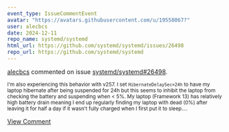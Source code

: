 ```yaml
---
event_type: IssueCommentEvent
avatar: "https://avatars.githubusercontent.com/u/19558067?"
user: alecbcs
date: 2024-12-11
repo_name: systemd/systemd
html_url: https://github.com/systemd/systemd/issues/26498
repo_url: https://github.com/systemd/systemd
---
```


<a href='https://github.com/alecbcs' target='_blank'>alecbcs</a> commented on issue <a href='https://github.com/systemd/systemd/issues/26498' target='_blank'>systemd/systemd#26498</a>.

<small>I'm also experiencing this behavior with v257. I set `HibernateDelaySec=24h` to have my laptop hibernate after being suspended for 24h but this seems to inhibit the laptop from checking the battery and suspending when < 5%. My laptop (Framework 13) has relatively high battery drain meaning I end up regularly finding my laptop with dead (0%) after leaving it for half a day if it wasn't fully charged when I first put it to sleep....</small>

<a href='https://github.com/systemd/systemd/issues/26498' target='_blank'>View Comment</a>